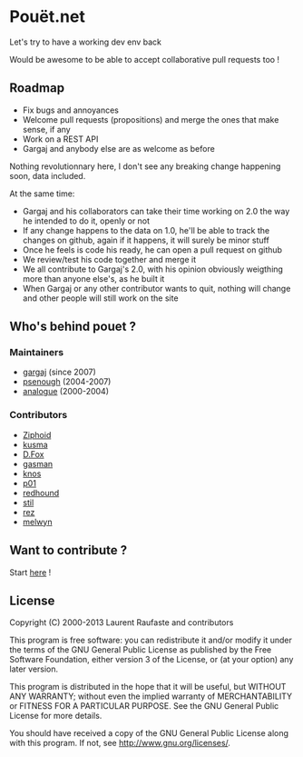 # Pouët.net

Let's try to have a working dev env back

Would be awesome to be able to accept collaborative pull requests too !

## Roadmap

- Fix bugs and annoyances
- Welcome pull requests (propositions) and merge the ones that make sense, if
  any
- Work on a REST API
- Gargaj and anybody else are as welcome as before

Nothing revolutionnary here, I don't see any breaking change happening soon,
data included.

At the same time:
- Gargaj and his collaborators can take their time working on 2.0 the way he
  intended to do it, openly or not
- If any change happens to the data on 1.0, he'll be able to track the changes
  on github, again if it happens, it will surely be minor stuff
- Once he feels is code his ready, he can open a pull request on github
- We review/test his code together and merge it
- We all contribute to Gargaj's 2.0, with his opinion obviously weigthing more
  than anyone else's, as he built it
- When Gargaj or any other contributor wants to quit, nothing will change and
  other people will still work on the site

## Who's behind pouet ?

### Maintainers

- [gargaj](http://pouet.net/user.php?who=1007) (since 2007)
- [psenough](http://pouet.net/user.php?who=177) (2004-2007)
- [analogue](http://pouet.net/user.php?who=1) (2000-2004)

### Contributors

- [Ziphoid](http://pouet.net/user.php?who=26956)
- [kusma](http://pouet.net/user.php?who=1383)
- [D.Fox](http://pouet.net/user.php?who=374)
- [gasman](http://pouet.net/user.php?who=2260)
- [knos](http://pouet.net/user.php?who=36)
- [p01](http://pouet.net/user.php?who=59)
- [redhound](http://pouet.net/user.php?who=784)
- [stil](http://pouet.net/user.php?who=351)
- [rez](http://pouet.net/user.php?who=10)
- [melwyn](http://pouet.net/user.php?who=38)

## Want to contribute ?

Start [here](https://github.com/lra/pouet.net/tree/master/contribs) !

## License

Copyright (C) 2000-2013 Laurent Raufaste and contributors

This program is free software: you can redistribute it and/or modify
it under the terms of the GNU General Public License as published by
the Free Software Foundation, either version 3 of the License, or
(at your option) any later version.

This program is distributed in the hope that it will be useful,
but WITHOUT ANY WARRANTY; without even the implied warranty of
MERCHANTABILITY or FITNESS FOR A PARTICULAR PURPOSE.  See the
GNU General Public License for more details.

You should have received a copy of the GNU General Public License
along with this program.  If not, see <http://www.gnu.org/licenses/>.
